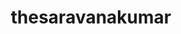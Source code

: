 ---
title: thesaravanakumar
github: https://github.com/thesaravanakumar
mode: dark
transition: 1s
score: 65.5
archetype:
- Code
- Badges | Tags | Icons
- Minimalistic
---